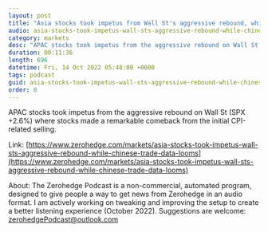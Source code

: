 ```yaml
---
layout: post
title: "Asia stocks took impetus from Wall St's aggressive rebound, while Chinese trade data looms - Newsquawk Euro Market Open"
audio: asia-stocks-took-impetus-wall-sts-aggressive-rebound-while-chinese-trade-data-looms-0
category: markets
desc: "APAC stocks took impetus from the aggressive rebound on Wall St (SPX +2.6%) where stocks made a remarkable comeback from the initial CPI-related selling."
duration: 00:11:36
length: 696
datetime: Fri, 14 Oct 2022 05:48:00 +0000
tags: podcast
guid: asia-stocks-took-impetus-wall-sts-aggressive-rebound-while-chinese-trade-data-looms-0
order: 0
---
```

APAC stocks took impetus from the aggressive rebound on Wall St (SPX +2.6%) where stocks made a remarkable comeback from the initial CPI-related selling.

Link: [https://www.zerohedge.com/markets/asia-stocks-took-impetus-wall-sts-aggressive-rebound-while-chinese-trade-data-looms](https://www.zerohedge.com/markets/asia-stocks-took-impetus-wall-sts-aggressive-rebound-while-chinese-trade-data-looms)

About: The Zerohedge Podcast is a non-commercial, automated program, designed to give people a way to get news from Zerohedge in an audio format.  I am actively working on tweaking and improving the setup to create a better listening experience (October 2022).  Suggestions are welcome: [zerohedgePodcast@outlook.com](mailto:zerohedgePodcast@outlook.com)
